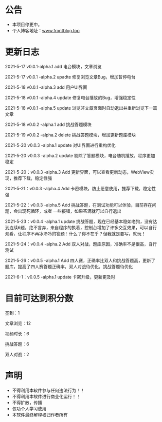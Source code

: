 

# 公告

- 本项目停更中。
- 个人博客地址：www.frontblog.top

# 更新日志

2021-5-17   v0.0.1-alpha.1   add    电台模块，文章浏览

2021-5-17   v0.0.1 -alpha.2   upadte  修复浏览文章Bug，增加暂停电台

2021-5-18   v0.0.1 -alpha.3    add    用户UI界面

2021-5-18  v0.0.1 -alpha.4    update  修复电台播放的Bug，增强稳定性

2021-5-18  v0.0.1 -alpha.5    update  浏览非文章页面时自动退出并重新浏览下一篇文章

2021-5-18  v0.0.2 -alpha.1     add    挑战答题模块

2021-5-19 v0.0.2 -alpha.2     delete  挑战答题模块，增加更新题库模块

2021-5-20 v0.0.3 -alpha.1     update  对UI界面进行重构优化

2021-5-20  v0.0.3 -alpha.2     update  剔除了答题模块，电台随机播放，程序更加稳定

2021-5-20：v0.0.3 -alpha.3    Add  更新界面，可以查看更新动态，WebView实现，推荐下载，稳定性强

2021-5-21：v0.0.3 -alpha.4    Add  卡密模块，防止恶意使用，推荐下载，稳定性强

2021-5-22：v0.0.3 -alpha.5    Add  挑战答题，在测试功能可以体验，目前存在问题，会出现死循环，或者 一些报错，如果答满就可以自行退出

2021-5-23：v0.0.4 -alpha.1    update  挑战答题，现在已经基本稳如老狗，没有达到连续6题，绝不言弃，来自程序的执着，控制台增加了许多交互效果，可以自行观看，让程序不再冰冷冷的答题！什么？你不在乎？但我就是要写，就玩！

2021-5-24：v0.0.4 -alpha.2   Add  双人对战，题库原因，准确率不是很高，自行测试

2021-5-26：v0.0.5 -alpha.1  Add   四人赛，正确率比双人和挑战答题高，更新了题库，提高了四人赛答题正确率，双人对战待优化，挑战答题待优化

2021-6-1：v0.0.5 -alpha.1  update 卡密升级，更新更及时

# 目前可达到积分数

签到：1

文章浏览：12

视频时长：6

挑战答题：6

双人对战：2

# 声明

- 不得利用本软件参与任何违法行为！！
- 不得利用本软件进行商业化运行！！
- 不得扩散，传播
- 仅功个人学习使用
- 本软件最终解释权归作者所有

